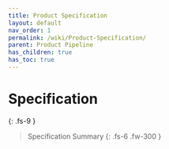 ```yaml
---
title: Product Specification
layout: default
nav_order: 1
permalink: /wiki/Product-Specification/
parent: Product Pipeline
has_children: true
has_toc: true
---
```


# Specification
{: .fs-9 }

> Specification Summary
{: .fs-6 .fw-300 }

